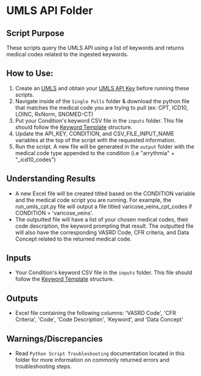 # UMLS API Folder
## Script Purpose
These scripts query the UMLS API using a list of keywords and returns medical codes related to the ingested keywords. 

## How to Use:
1) Create an [UMLS](https://uts.nlm.nih.gov/uts/umls/home) and obtain your [UMLS API Key](https://uts.nlm.nih.gov/uts/profile) before running these scripts.
2) Navigate inside of the `Single Pulls` folder & download the python file that matches the medical code you are trying to pull (ex: CPT, ICD10, LOINC, RxNorm, SNOMED-CT) 
3) Put your Condition's keyword CSV file in the `inputs` folder.  This file should follow the [Keyword Template](https://docs.google.com/spreadsheets/d/1_RapZeT2gHfZQERkFxnjQZEbvCiMd5hNdy9sqATFvNw/edit?gid=0#gid=0) structure.
4) Update the API_KEY, CONDITION, and CSV_FILE_INPUT_NAME variables at the top of the script with the requested information. 
4) Run the script.  A new file will be generated in the `output` folder with the medical code type appended to the condition (i.e "arrythmia" + "_icd10_codes")

## Understanding Results
- A new Excel file will be created titled based on the CONDITION variable and the medical code script you are running.  For example, the run_umls_cpt.py file will output a file titled varicose_veins_cpt_codes if CONDITION = 'varicose_veins'.
- The outputted file will have a list of your chosen medical codes, their code description, the keyword prompting that result.  The outputted file will also have the corresponding VASRD Code, CFR criteria, and Data Concept related to the returned medical code.   

## Inputs
- Your Condition's keyword CSV file in the `inputs` folder.  This file should follow the [Keyword Template](https://docs.google.com/spreadsheets/d/1_RapZeT2gHfZQERkFxnjQZEbvCiMd5hNdy9sqATFvNw/edit?gid=0#gid=0) structure.

## Outputs
- Excel file containing the following columns: 'VASRD Code', 'CFR Criteria', 'Code', 'Code Description', 'Keyword', and 'Data Concept'

## Warnings/Discrepancies 
- Read `Python Script Troubleshooting` documentation located in this folder for more information on commonly returned errors and troubleshooting steps. 
